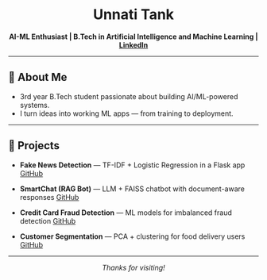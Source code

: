 <h1 align="center">Unnati Tank</h1>
<p align="center"><strong>AI-ML Enthusiast | B.Tech in Artificial Intelligence and Machine Learning | <a href="https://www.linkedin.com/in/unnati-tank-a43404285/" target="_blank">LinkedIn</a> </strong></p> 

---

## 🧠 About Me  
- 3rd year B.Tech student passionate about building AI/ML-powered systems.  
- I turn ideas into working ML apps — from training to deployment.

---

## 🚀 Projects

- **Fake News Detection** — TF-IDF + Logistic Regression in a Flask app  <a href="https://github.com/unnatii14/Fake-News-Detection-using-Machine-Learning">GitHub</a> 

- **SmartChat (RAG Bot)** — LLM + FAISS chatbot with document-aware responses  <a href="https://github.com/unnatii14/Smart-Chatbot">GitHub</a> 

- **Credit Card Fraud Detection** — ML models for imbalanced fraud detection <a href="https://github.com/unnatii14/Credit-card-fraud-detection">GitHub</a> 

- **Customer Segmentation** — PCA + clustering for food delivery users <a href="https://github.com/unnatii14/food-delivery-customer-segmentation">GitHub</a> 

---

<p align="center"><i>Thanks for visiting!</i></p>



<!--
**unnatii14/unnatii14** is a ✨ _special_ ✨ repository because its `README.md` (this file) appears on your GitHub profile.

Here are some ideas to get you started:

- 🔭 I’m currently working on ...
- 🌱 I’m currently learning ...
- 👯 I’m looking to collaborate on ...
- 🤔 I’m looking for help with ...
- 💬 Ask me about ...
- 📫 How to reach me: ...
- 😄 Pronouns: ...
- ⚡ Fun fact: ...
-->
